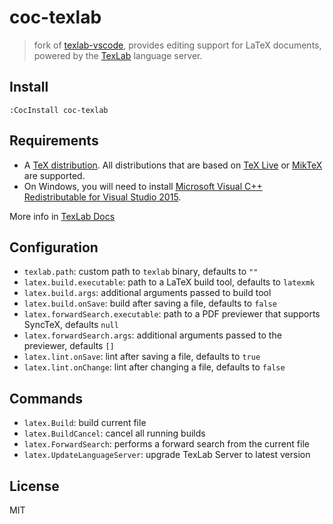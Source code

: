 # coc-texlab

> fork of [texlab-vscode](https://github.com/latex-lsp/texlab-vscode), provides editing support for LaTeX documents, powered by the [TexLab](https://github.com/latex-lsp/texlab) language server.

## Install

`:CocInstall coc-texlab`

## Requirements

- A [TeX distribution](https://www.latex-project.org/get/#tex-distributions). All distributions that are based on [TeX Live](https://www.tug.org/texlive/) or [MikTeX](https://miktex.org/) are supported.
- On Windows, you will need to install [Microsoft Visual C++ Redistributable for Visual Studio 2015](https://aka.ms/vs/16/release/vc_redist.x64.exe).

More info in [TexLab Docs](https://texlab.netlify.com/docs)

## Configuration

- `texlab.path`: custom path to `texlab` binary, defaults to `""`
- `latex.build.executable`: path to a LaTeX build tool, defaults to `latexmk`
- `latex.build.args`: additional arguments passed to build tool
- `latex.build.onSave`: build after saving a file, defaults to `false`
- `latex.forwardSearch.executable`: path to a PDF previewer that supports SyncTeX, defaults `null`
- `latex.forwardSearch.args`: additional arguments passed to the previewer, defaults `[]`
- `latex.lint.onSave`: lint after saving a file, defaults to `true`
- `latex.lint.onChange`: lint after changing a file, defaults to `false`

## Commands

- `latex.Build`: build current file
- `latex.BuildCancel`: cancel all running builds
- `latex.ForwardSearch`: performs a forward search from the current file
- `latex.UpdateLanguageServer`: upgrade TexLab Server to latest version

## License

MIT
